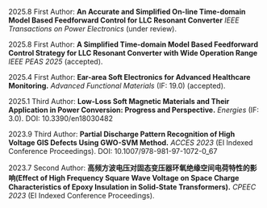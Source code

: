 2025.8 First Author: **An Accurate and Simplified On-line Time-domain Model Based Feedforward Control for LLC Resonant Converter** *IEEE Transactions on Power Electronics* (under review).

2025.8 First Author: **A Simplified Time-domain Model Based Feedforward Control Strategy for LLC Resonant Converter with Wide Operation Range** *IEEE PEAS 2025* (accepted).

2025.4 First Author: **Ear-area Soft Electronics for Advanced Healthcare Monitoring.** *Advanced Functional Materials* (IF: 19.0) (accepted).

2025.1 Third Author: **Low-Loss Soft Magnetic Materials and Their Application in Power Conversion: Progress and Perspective.** *Energies* (IF: 3.0). DOI: 10.3390/en18030482

2023.9 Third Author: **Partial Discharge Pattern Recognition of High Voltage GIS Defects Using GWO-SVM Method.** *ACCES 2023* (EI Indexed Conference Proceedings). DOI: 10.1007/978-981-97-1072-0_67

2023.7 Second Author: **高频方波电压对固态变压器环氧绝缘空间电荷特性的影响(Effect of High Frequency Square Wave Voltage on Space Charge Characteristics of Epoxy Insulation in Solid-State Transformers).** *CPEEC 2023* (EI Indexed Conference Proceedings).







